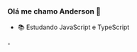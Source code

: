 ### Olá me chamo Anderson 👋

 
- 📚 Estudando JavaScript e TypeScript
<link rel="stylesheet" href="https://cdn.jsdelivr.net/gh/devicons/devicon@v2.15.1/devicon.min.css"> - 
<link rel="stylesheet" href="https://cdn.jsdelivr.net/gh/devicons/devicon@v2.15.1/devicon.min.css">



